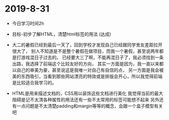 # 2019-8-31
*    今日学习时间2h
*    目标-初步了解HTML，清楚html标签的用法 (达成)

*    大二的暑假已经到最后一天了，回到学校才发现自己已经跟同学舍友差距拉开很大了，
别人不知道是不是整个暑假在做项目，而我一个暑假，甚至说两年都是打游戏混日子过去的。
已经要大三了啊，不能再混日子了，我必须找到一条出路，我选择了前端这个比较友好的方向，
其实一方面是因为，我一直以来都以自己的审美为豪，甚至说这是我唯一对自己有自信的点，
另一方面是我会被美的东西吸引，当看到那些网站漂亮的特效或是排版会开心，所以我觉得前端是比较适合我学习的。

*    HTML是用来描述文档的，CSS用以装饰这些文档进行美化
我觉得当前的最大阻碍是记不太清各种属性的用法还有一些不太常用的标签可能想不起来
另外还有一点问题是不太清楚padding和margin等等的概念，会跟一个盒子模型有关吧
